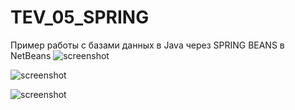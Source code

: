 # TEV_05_SPRING
Пример работы с базами данных в Java через SPRING BEANS в NetBeans
![screenshot](TEV_05_SPRING_1.png)

![screenshot](TEV_05_SPRING_2.png)

![screenshot](TEV_05_SPRING_3.png)
